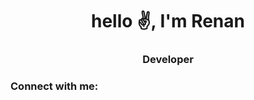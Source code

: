<h1 align="center">hello ✌️, I'm Renan</h1>
<h3 align="center">Developer</h3>

<h3 align="left">Connect with me:</h3>
<p align="left">
</p>
